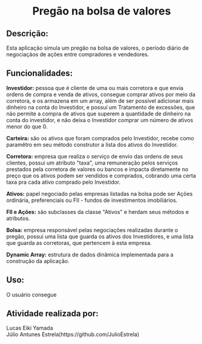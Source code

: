 <h1 align = "center">Pregão na bolsa de valores</h1>

## Descrição:
<p>
Esta aplicação simula um pregão na bolsa de valores, o período diário de negociaçãos de ações entre compradores e vendedores.
</p>

## Funcionalidades:
<p>
<strong>Investidor:</strong> pessoa que é cliente de uma ou mais corretora e que envia ordens de compra e venda de ativos, consegue comprar ativos por meio da corretora, e os armazena em um array, além de ser possível adicionar mais dinheiro na conta do Investidor, e possuí um Tratamento de excessões, que não permite a compra de ativos que superem a quantidade de dinheiro na conta do investidor, e não deixa o Investidor comprar um número de ativos menor do que 0.
<p/>  
<p>
<strong>Carteira:</strong> são os ativos que foram comprados pelo Investidor, recebe como paramêtro em seu método construtor a lista dos ativos do Investidor.
<p/>
<p>
<strong>Corretora:</strong> empresa que realiza o serviço de envio das ordens de seus clientes, possui um atributo "taxa", uma remuneração pelos serviços prestados pela corretora de valores ou bancos e impacta diretamente no preço que os ativos podem ser vendidos e comprados, cobrando uma certa taxa pra cada ativo comprado pelo Investidor.
<p/>
<strong>Ativos:</strong> papel negociado pelas empresas listadas na bolsa pode ser Ações ordinária, preferenciais ou FII - fundos de investimentos imobiliários.
<p>
<p>
<strong>FII e Ações:</strong> são subclasses da classe "Ativos" e herdam seus métodos e atributos.
</p>
<strong>Bolsa:</strong> empresa responsável pelas negociações realizadas durante o pregão, possui uma lista que guarda os ativos dos Investidores, e uma lista que guarda as corretoras, que pertencem à esta empresa.
<p/>
<p>
<strong>Dynamic Array:</strong> estrutura de dados dinâmica implementada para a construção da aplicação.
</p>

## Uso:
<p>
O usuário consegue
</p>

## Atividade realizada por:
<p>
Lucas Eiki Yamada</br>
Júlio Antunes Estrela(https://github.com/JulioEstrela)
</p>
